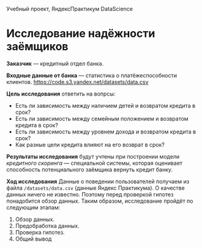 Учебный проект, ЯндексПрактикум DataScience

# Исследование надёжности заёмщиков

**Заказчик** — кредитный отдел банка. 

**Входные данные от банка** — статистика о платёжеспособности клиентов. 
https://code.s3.yandex.net/datasets/data.csv

**Цель исследования** ответить на вопрсы:  
- Есть ли зависимость между наличием детей и возвратом кредита в срок?
- Есть ли зависимость между семейным положением и возвратом кредита в срок?
- Есть ли зависимость между уровнем дохода и возвратом кредита в срок?
- Как разные цели кредита влияют на его возврат в срок?

**Результаты исследования** будут учтены при построении модели *кредитного скоринга* — специальной системы, которая оценивает способность потенциального заёмщика вернуть кредит банку.  

**Ход исследования**
Данные о поведении пользователей получаем из файла `/datasets/data.csv` (данные Яндекс Практикума). О качестве данных ничего не известно. Поэтому перед проверкой гипотез понадобится обзор данных. 
Таким образом, исследование пройдёт по следующим этапам:
 1. Обзор данных.
 2. Предобработка данных.
 3. Проверка гипотез.
 4. Общий вывод
